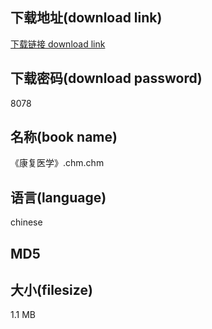 ## 下载地址(download link)
[下载链接 download link](https://tutu365.netlify.app/?s=%E3%80%8A%E5%BA%B7%E5%A4%8D%E5%8C%BB%E5%AD%A6%E3%80%8B.chm)

## 下载密码(download password)
8078

## 名称(book name)
《康复医学》.chm.chm

## 语言(language)
chinese

## MD5


## 大小(filesize)
1.1 MB
